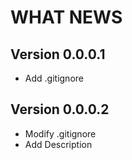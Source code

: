 WHAT NEWS
===========

Version 0.0.0.1
---------------------

- Add .gitignore

Version 0.0.0.2
---------------------

- Modify .gitignore
- Add Description

